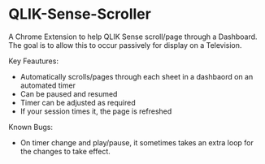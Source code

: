 # QLIK-Sense-Scroller
A Chrome Extension to help QLIK Sense scroll/page through a Dashboard. The goal is to allow this to occur passively for display on a Television.

Key Feautures:
- Automatically scrolls/pages through each sheet in a dashbaord on an automated timer
- Can be paused and resumed
- Timer can be adjusted as required
- If your session times it, the page is refreshed

Known Bugs:
- On timer change and play/pause, it sometimes takes an extra loop for the changes to take effect.
